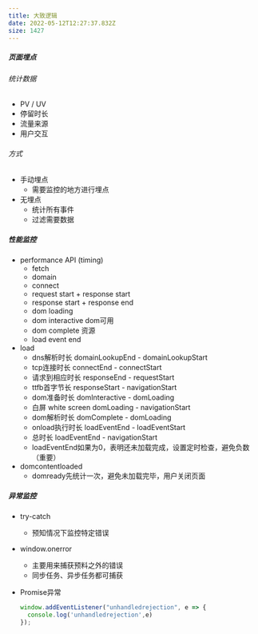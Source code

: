 ```yaml
---
title: 大致逻辑
date: 2022-05-12T12:27:37.832Z
size: 1427
---
```

##### ⻚面埋点

###### 统计数据

- PV / UV
- 停留时⻓
- 流量来源
- 用户交互

###### 方式

- 手动埋点
  - 需要监控的地方进行埋点
- 无埋点
  - 统计所有事件
  - 过滤需要数据

##### 性能监控

- performance API (timing)
  - fetch
  - domain
  - connect
  - request start + response start
  - response start + response end
  - dom loading
  - dom interactive dom可用
  - dom complete 资源
  - load event end
- load
  - dns解析时长 domainLookupEnd - domainLookupStart
  - tcp连接时长 connectEnd - connectStart
  - 请求到相应时长 responseEnd - requestStart
  - ttfb首字节长 responseStart - navigationStart
  - dom准备时长 domInteractive - domLoading
  - 白屏 white screen domLoading - navigationStart
  - dom解析时长 domComplete - domLoading
  - onload执行时长 loadEventEnd - loadEventStart
  - 总时长 loadEventEnd - navigationStart
  - loadEventEnd如果为0，表明还未加载完成，设置定时检查，避免负数 （重要）
- domcontentloaded
  - domready先统计一次，避免未加载完毕，用户关闭页面

##### 异常监控

- try-catch

  - 预知情况下监控特定错误

- window.onerror

  - 主要用来捕获预料之外的错误
  - 同步任务、异步任务都可捕获

- Promise异常

  ```js
  window.addEventListener("unhandledrejection", e => {
  	console.log('unhandledrejection',e)
  });
  ```

